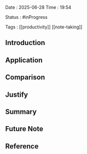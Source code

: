 
Date : 2025-06-28  Time : 19:54

Status : #inProgress 

Tags : [[productivity]]  [[note-taking]] 

## Introduction


## Application


## Comparison


## Justify


## Summary


## Future Note


## Reference






